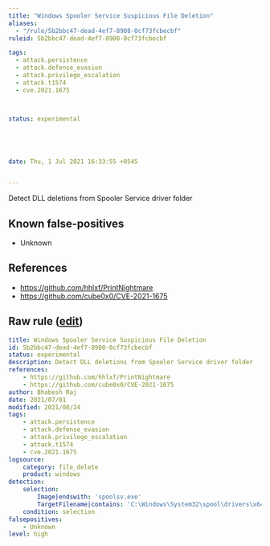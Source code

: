 ```yaml
---
title: "Windows Spooler Service Suspicious File Deletion"
aliases:
  - "/rule/5b2bbc47-dead-4ef7-8908-0cf73fcbecbf"
ruleid: 5b2bbc47-dead-4ef7-8908-0cf73fcbecbf

tags:
  - attack.persistence
  - attack.defense_evasion
  - attack.privilege_escalation
  - attack.t1574
  - cve.2021.1675



status: experimental





date: Thu, 1 Jul 2021 16:33:55 +0545


---
```


Detect DLL deletions from Spooler Service driver folder

<!--more-->


## Known false-positives

* Unknown



## References

* https://github.com/hhlxf/PrintNightmare
* https://github.com/cube0x0/CVE-2021-1675


## Raw rule ([edit](https://github.com/SigmaHQ/sigma/edit/master/rules/windows/file_delete/file_delete_win_cve_2021_1675_printspooler_del.yml))
```yaml
title: Windows Spooler Service Suspicious File Deletion
id: 5b2bbc47-dead-4ef7-8908-0cf73fcbecbf
status: experimental
description: Detect DLL deletions from Spooler Service driver folder 
references:
    - https://github.com/hhlxf/PrintNightmare
    - https://github.com/cube0x0/CVE-2021-1675
author: Bhabesh Raj
date: 2021/07/01
modified: 2021/08/24
tags:
    - attack.persistence
    - attack.defense_evasion
    - attack.privilege_escalation
    - attack.t1574
    - cve.2021.1675
logsource:
    category: file_delete
    product: windows
detection:
    selection:
        Image|endswith: 'spoolsv.exe'
        TargetFilename|contains: 'C:\Windows\System32\spool\drivers\x64\3\'
    condition: selection
falsepositives:
    - Unknown
level: high

```
